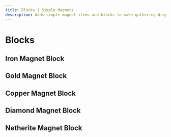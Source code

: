 ```yaml
---
title: Blocks | Simple Magnets
description: Adds simple magnet items and blocks to make gathering dropped items easier. Upgrade your magnet to make it reach further out. Use the magnet blocks to gather items from your mob farm instead of using tons of hoppers!
---
```


# Blocks

## Iron Magnet Block

<ShapedRecipe
a1="magnet:iron_magnet" b1="magnet:iron_magnet" c1=""
a2="magnet:iron_magnet" b2="magnet:iron_magnet" c2=""
a3="" b3="" c3=""
output="magnet:iron_magnet_block"/>

## Gold Magnet Block

<ShapedRecipe
a1="magnet:gold_magnet" b1="magnet:gold_magnet" c1=""
a2="magnet:gold_magnet" b2="magnet:gold_magnet" c2=""
a3="" b3="" c3=""
output="magnet:gold_magnet_block"/>

## Copper Magnet Block

<ShapedRecipe
a1="magnet:copper_magnet" b1="magnet:copper_magnet" c1=""
a2="magnet:copper_magnet" b2="magnet:copper_magnet" c2=""
a3="" b3="" c3=""
output="magnet:copper_magnet_block"/>

## Diamond Magnet Block

<ShapedRecipe
a1="magnet:diamond_magnet" b1="magnet:diamond_magnet" c1=""
a2="magnet:diamond_magnet" b2="magnet:diamond_magnet" c2=""
a3="" b3="" c3=""
output="magnet:diamond_magnet_block"/>

## Netherite Magnet Block

<ShapedRecipe
a1="magnet:netherite_magnet" b1="magnet:netherite_magnet" c1=""
a2="magnet:netherite_magnet" b2="magnet:netherite_magnet" c2=""
a3="" b3="" c3=""
output="magnet:netherite_magnet_block"/>
